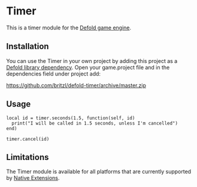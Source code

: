 # Timer
This is a timer module for the [Defold game engine](http://www.defold.com).

## Installation
You can use the Timer in your own project by adding this project as a [Defold library dependency](http://www.defold.com/manuals/libraries/). Open your game.project file and in the dependencies field under project add:

https://github.com/britzl/defold-timer/archive/master.zip

## Usage

    local id = timer.seconds(1.5, function(self, id)
      print("I will be called in 1.5 seconds, unless I'm cancelled")
    end)
    
    timer.cancel(id)

## Limitations
The Timer module is available for all platforms that are currently supported by [Native Extensions](http://www.defold.com/manuals/extensions/).